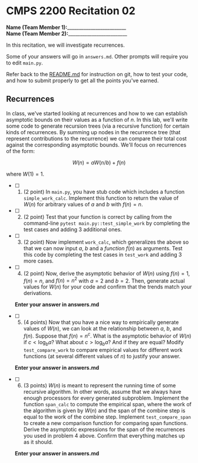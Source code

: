 # CMPS 2200  Recitation 02

**Name (Team Member 1):**_________________________  
**Name (Team Member 2):**_________________________

In this recitation, we will investigate recurrences. 

Some of your answers will go in `answers.md`. Other prompts will require you to edit `main.py`.

Refer back to the [README.md](README.md) for instruction on git, how to test your code, and how to submit properly to get all the points you've earned.

## Recurrences

In class, we've started looking at recurrences and how to we can establish asymptotic bounds on their values as a function of $n$. In this lab, we'll write some code to generate recursion trees (via a recursive function) for certain kinds of recurrences. By summing up nodes in the recurrence tree (that represent contributions to the recurrence) we can compare their total cost against the corresponding asymptotic bounds. We'll focus on  recurrences of the form:

$$ W(n) = aW(n/b) + f(n) $$

where $W(1) = 1$.

- [ ] 1. (2 point) In `main.py`, you have stub code which includes a function `simple_work_calc`. Implement this function to return the value of $W(n)$ for arbitrary values of $a$ and $b$ with $f(n)=n$.

- [ ] 2. (2 point) Test that your function is correct by calling from the command-line `pytest main.py::test_simple_work` by completing the test cases and adding 3 additional ones.

- [ ] 3. (2 point) Now implement `work_calc`, which generalizes the above so that we can now input $a$, $b$ and a *function* $f(n)$ as arguments. Test this code by completing the test cases in `test_work` and adding 3 more cases.

- [ ] 4. (2 point) Now, derive the asymptotic behavior of $W(n)$ using $f(n) = 1$, $f(n) = n$, and $f(n) = n^2$  with $a=2$ and $b=2$. Then, generate actual values for $W(n)$ for your code and confirm that the trends match your derivations.

    **Enter your answer in answers.md**

- [ ] 5. (4 points) Now that you have a nice way to empirically generate
  values of $W(n)$, we can look at the relationship between $a$, $b$, and $f(n)$. Suppose that $f(n) = n^c$. What is the asymptotic behavior of $W(n)$ if $c < \log_b a$? What about $c > \log_b a$? And if they are equal? Modify `test_compare_work` to compare empirical values for different work functions (at several different values of $n$) to justify your answer. 

    **Enter your answer in answers.md**

- [ ] 6. (3 points) $W(n)$ is meant to represent the running time of
  some recursive algorithm. In other words, assume that we always have enough processors for every generated subproblem. Implement the function `span_calc` to compute the empirical span, where the work of the algorithm is given by $W(n)$ and the span of the combine step is equal to the work of the combine step. Implement `test_compare_span` to create a new comparison function for comparing span functions. Derive the asymptotic expressions for the span of the recurrences you used in problem 4 above. Confirm that everything matches up as it should. 

    **Enter your answer in answers.md**
